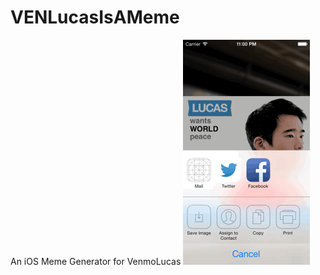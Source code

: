 VENLucasIsAMeme
===============

An iOS Meme Generator for VenmoLucas
![alt tag](https://github.com/Dasmer/VENLucasIsAMeme/blob/master/tutorial.gif)